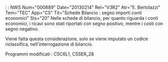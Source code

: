  :  : NWS Num="000889" Date="20130214" Rel="V3R2" Atr="E. Bertolazzi" Tem="TEC" App="C5" Tit="Schede Bilancio :  segno importi conti economici" Sts="20"
Nelle schede di bilancio, per quanto riguarda i conti economici, i ricavi sono stati riportati con segno positivo, mentre i costi con segno negativo.

Viene fatta questa considerazione, solo se viene imputato un codice riclassifica, nell'interrogazione di bilancio.

Programmi modificati :  C5C6L1, C5SER_28
